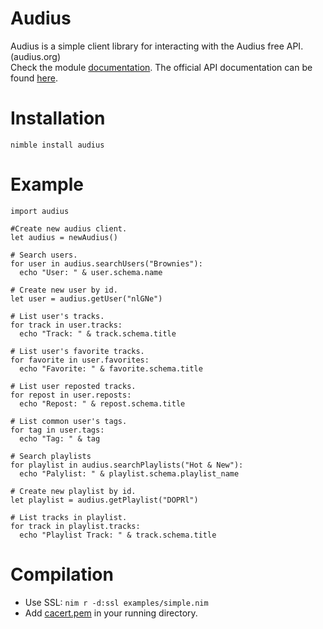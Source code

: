 # Audius
Audius is a simple client library for interacting with the Audius free API. (audius.org)\
Check the module [documentation](https://ceebeel.github.io/audius/).
The official API documentation can be found [here](https://audiusproject.github.io/api-docs/#audius-api-docs).

# Installation
```nimble install audius```

# Example
```
import audius

#Create new audius client.
let audius = newAudius()

# Search users.
for user in audius.searchUsers("Brownies"):
  echo "User: " & user.schema.name

# Create new user by id.
let user = audius.getUser("nlGNe")

# List user's tracks.
for track in user.tracks:
  echo "Track: " & track.schema.title

# List user's favorite tracks.
for favorite in user.favorites:
  echo "Favorite: " & favorite.schema.title

# List user reposted tracks.
for repost in user.reposts:
  echo "Repost: " & repost.schema.title

# List common user's tags.
for tag in user.tags:
  echo "Tag: " & tag

# Search playlists
for playlist in audius.searchPlaylists("Hot & New"):
  echo "Palylist: " & playlist.schema.playlist_name

# Create new playlist by id.
let playlist = audius.getPlaylist("DOPRl")

# List tracks in playlist.
for track in playlist.tracks:
  echo "Playlist Track: " & track.schema.title
```
# Compilation 
- Use SSL:
```nim r -d:ssl examples/simple.nim```
- Add [cacert.pem](bin/cacert.pem) in your running directory.
